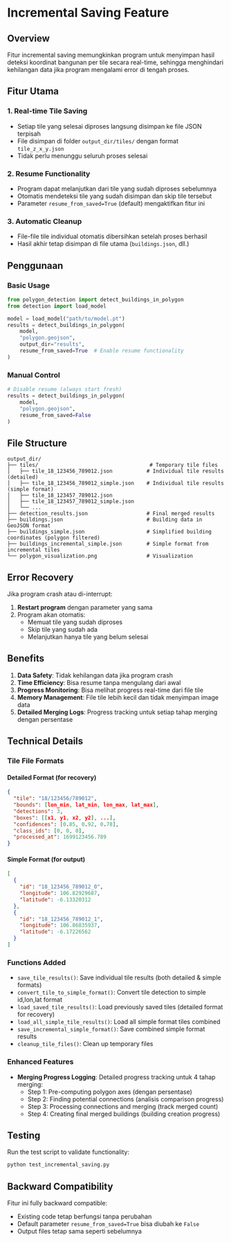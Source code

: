 # Incremental Saving Feature

## Overview
Fitur incremental saving memungkinkan program untuk menyimpan hasil deteksi koordinat bangunan per tile secara real-time, sehingga menghindari kehilangan data jika program mengalami error di tengah proses.

## Fitur Utama

### 1. Real-time Tile Saving
- Setiap tile yang selesai diproses langsung disimpan ke file JSON terpisah
- File disimpan di folder `output_dir/tiles/` dengan format `tile_z_x_y.json`
- Tidak perlu menunggu seluruh proses selesai

### 2. Resume Functionality
- Program dapat melanjutkan dari tile yang sudah diproses sebelumnya
- Otomatis mendeteksi tile yang sudah disimpan dan skip tile tersebut
- Parameter `resume_from_saved=True` (default) mengaktifkan fitur ini

### 3. Automatic Cleanup
- File-file tile individual otomatis dibersihkan setelah proses berhasil
- Hasil akhir tetap disimpan di file utama (`buildings.json`, dll.)

## Penggunaan

### Basic Usage
```python
from polygon_detection import detect_buildings_in_polygon
from detection import load_model

model = load_model("path/to/model.pt")
results = detect_buildings_in_polygon(
    model, 
    "polygon.geojson", 
    output_dir="results",
    resume_from_saved=True  # Enable resume functionality
)
```

### Manual Control
```python
# Disable resume (always start fresh)
results = detect_buildings_in_polygon(
    model, 
    "polygon.geojson", 
    resume_from_saved=False
)
```

## File Structure

```
output_dir/
├── tiles/                                    # Temporary tile files
│   ├── tile_18_123456_789012.json           # Individual tile results (detailed)
│   ├── tile_18_123456_789012_simple.json    # Individual tile results (simple format)
│   ├── tile_18_123457_789012.json
│   ├── tile_18_123457_789012_simple.json
│   └── ...
├── detection_results.json                   # Final merged results
├── buildings.json                           # Building data in GeoJSON format
├── buildings_simple.json                    # Simplified building coordinates (polygon filtered)
├── buildings_incremental_simple.json        # Simple format from incremental tiles
└── polygon_visualization.png                # Visualization
```

## Error Recovery

Jika program crash atau di-interrupt:

1. **Restart program** dengan parameter yang sama
2. Program akan otomatis:
   - Memuat tile yang sudah diproses
   - Skip tile yang sudah ada
   - Melanjutkan hanya tile yang belum selesai

## Benefits

1. **Data Safety**: Tidak kehilangan data jika program crash
2. **Time Efficiency**: Bisa resume tanpa mengulang dari awal
3. **Progress Monitoring**: Bisa melihat progress real-time dari file tile
4. **Memory Management**: File tile lebih kecil dan tidak menyimpan image data
5. **Detailed Merging Logs**: Progress tracking untuk setiap tahap merging dengan persentase

## Technical Details

### Tile File Formats

#### Detailed Format (for recovery)
```json
{
  "tile": "18/123456/789012",
  "bounds": [lon_min, lat_min, lon_max, lat_max],
  "detections": 3,
  "boxes": [[x1, y1, x2, y2], ...],
  "confidences": [0.85, 0.92, 0.78],
  "class_ids": [0, 0, 0],
  "processed_at": 1699123456.789
}
```

#### Simple Format (for output)
```json
[
  {
    "id": "18_123456_789012_0",
    "longitude": 106.82929687,
    "latitude": -6.13320312
  },
  {
    "id": "18_123456_789012_1", 
    "longitude": 106.86835937,
    "latitude": -6.17226562
  }
]
```

### Functions Added
- `save_tile_results()`: Save individual tile results (both detailed & simple formats)
- `convert_tile_to_simple_format()`: Convert tile detection to simple id,lon,lat format
- `load_saved_tile_results()`: Load previously saved tiles (detailed format for recovery)
- `load_all_simple_tile_results()`: Load all simple format tiles combined
- `save_incremental_simple_format()`: Save combined simple format results
- `cleanup_tile_files()`: Clean up temporary files

### Enhanced Features
- **Merging Progress Logging**: Detailed progress tracking untuk 4 tahap merging:
  - Step 1: Pre-computing polygon axes (dengan persentase)
  - Step 2: Finding potential connections (analisis comparison progress)
  - Step 3: Processing connections and merging (track merged count)
  - Step 4: Creating final merged buildings (building creation progress)

## Testing

Run the test script to validate functionality:
```bash
python test_incremental_saving.py
```

## Backward Compatibility

Fitur ini fully backward compatible:
- Existing code tetap berfungsi tanpa perubahan
- Default parameter `resume_from_saved=True` bisa diubah ke `False`
- Output files tetap sama seperti sebelumnya 